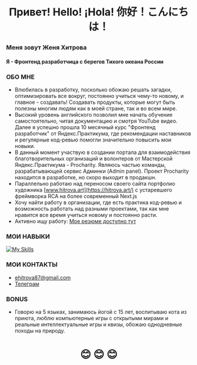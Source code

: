 
# <p align="center">Привет! Hello! ¡Hola! 你好！こんにちは！</p>
### Меня зовут Женя Хитрова
#### Я - Фронтенд разработчица с берегов Тихого океана России

### ОБО МНЕ
- Влюбилась в разработку, посколько обожаю решать загадки, оптимизировать все вокруг, постоянно учиться чему-то новому, и главное - создавать! Создавать продукты, которые могут быть полезны многим людям как в моей стране, так и во всем мире.
- Высокий уровень английского позволил мне начать обучение самостоятельно, читая документацию и смотря YouTube видео. Далее я успешно прошла 10 месячный курс "Фронтенд разработчик" от Яндекс.Практикума, где рекомендации наставников и регулярные код-ревью помогли значительно повысить мои новыки.
- В данный момент участвую в создании портала для взаимодействия благотворительных организаций и волонтеров от Мастерской Яндекс.Практикума - Procharity. Являюсь частью команды, разрабатывающей сервис Админки (Admin panel). Проект Procharity находится в разработке, но скоро выходит в продакшн.
- Параллельно работаю над переносом своего сайта портфолио художника [www.hitrova.art](https://hitrova.art/) с уcтаревшего фреймворка RCA на более современный Next.js
- Хочу найти работу в организации, где есть практика код-ревью и возможность работать над разными проектами, так как мне нравится все время учиться новому и постоянно расти.
- Активно ищу работу: [Мое резюме доступно тут](https://disk.yandex.ru/i/c_MDKrJd6IzQ5w)

### МОИ НАВЫКИ

[![My Skills](https://skillicons.dev/icons?i=js,ts,html,htmx,css,sass,jquery,react,redux,nextjs,git,github,npm,yarn,postman,webpack,jest,cypress,figma,vscode&perline=10)](https://skillicons.dev)

### МОИ КОНТАКТЫ

- ehitrova87@gmail.com
- [Телеграм](https://t.me/jarotea)

### BONUS 
- Говорю на 5 языках, занимаюсь йогой с 15 лет, воспитываю кота из приюта, люблю компьютерные игры с открытыми мирами и реальные интеллектуальные игры и квизы, обожаю однодневные походы на природу.

# <p align="center">:blush: :blush: :blush:</p>

